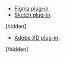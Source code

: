 - [Figma plug-in](/design/figma/index.md).
- [Sketch plug-in](/design/sketch/index.md).

[hidden]

- [Adobe XD plug-in](/design/adobe-xd/index.md).

[/hidden]
